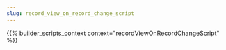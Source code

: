 ```yaml
---
slug: record_view_on_record_change_script
---
```


{{% builder_scripts_context context="recordViewOnRecordChangeScript" %}}

